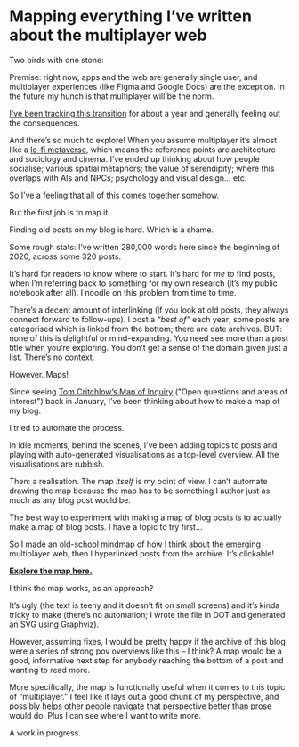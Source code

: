 # Mapping everything I’ve written about the multiplayer web

Two birds with one stone:

Premise: right now, apps and the web are generally single user, and
multiplayer experiences (like Figma and Google Docs) are the exception. In the
future my hunch is that multiplayer will be the norm.

[I’ve been tracking this transition](/home/2021/09/27/multiplayer) for about a
year and generally feeling out the consequences.

And there’s so much to explore! When you assume multiplayer it’s almost like a
[lo-fi metaverse](/home/2021/12/02/metaverse), which means the reference
points are architecture and sociology and cinema. I’ve ended up thinking about
how people socialise; various spatial metaphors; the value of serendipity;
where this overlaps with AIs and NPCs; psychology and visual design… etc.

So I’ve a feeling that all of this comes together somehow.

But the first job is to map it.

Finding old posts on my blog is hard. Which is a shame.

Some rough stats: I’ve written 280,000 words here since the beginning of 2020,
across some 320 posts.

It’s hard for readers to know where to start. It’s hard for _me_ to find
posts, when I’m referring back to something for my own research (it’s my
public notebook after all). I noodle on this problem from time to time.

There’s a decent amount of interlinking (if you look at old posts, they always
connect forward to follow-ups). I post a _“best of”_ each year; some posts are
categorised which is linked from the bottom; there are date archives. BUT:
none of this is delightful or mind-expanding. You need see more than a post
title when you’re exploring. You don’t get a sense of the domain given just a
list. There’s no context.

However. Maps!

Since seeing [Tom Critchlow’s Map of
Inquiry](https://tomcritchlow.com/2022/01/06/jan-22-map-inquiry/) ("Open
questions and areas of interest") back in January, I’ve been thinking about
how to make a map of my blog.

I tried to automate the process.

In idle moments, behind the scenes, I’ve been adding topics to posts and
playing with auto-generated visualisations as a top-level overview. All the
visualisations are rubbish.

Then: a realisation. The map _itself_ is my point of view. I can’t automate
drawing the map because the map has to be something I author just as much as
any blog post would be.

The best way to experiment with making a map of blog posts is to actually make
a map of blog posts. I have a topic to try first…

So I made an old-school mindmap of how I think about the emerging multiplayer
web, then I hyperlinked posts from the archive. It’s clickable!

**[Explore the map here.](/more/2022/11/multiplayer-map/)**

I think the map works, as an approach?

It’s ugly (the text is teeny and it doesn’t fit on small screens) and it’s
kinda tricky to make (there’s no automation; I wrote the file in DOT and
generated an SVG using Graphviz).

However, assuming fixes, I would be pretty happy if the archive of this blog
were a series of strong pov overviews like this – I think? A map would be a
good, informative next step for anybody reaching the bottom of a post and
wanting to read more.

More specifically, the map is functionally useful when it comes to this topic
of “multiplayer.” I feel like it lays out a good chunk of my perspective, and
possibly helps other people navigate that perspective better than prose would
do. Plus I can see where I want to write more.

A work in progress.
